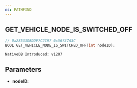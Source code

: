 ```yaml
---
ns: PATHFIND
---
```

## GET_VEHICLE_NODE_IS_SWITCHED_OFF

```c
// 0x28533DBDDF7C2C97 0x56737A3C
BOOL GET_VEHICLE_NODE_IS_SWITCHED_OFF(int nodeID);
```

```
NativeDB Introduced: v1207
```

## Parameters
* **nodeID**:
